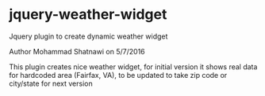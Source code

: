 # jquery-weather-widget
Jquery plugin to create dynamic weather widget

Author Mohammad Shatnawi on 5/7/2016

This plugin creates nice weather widget, for initial version it shows real data for hardcoded area (Fairfax, VA), to be updated to take zip code or city/state for next version
